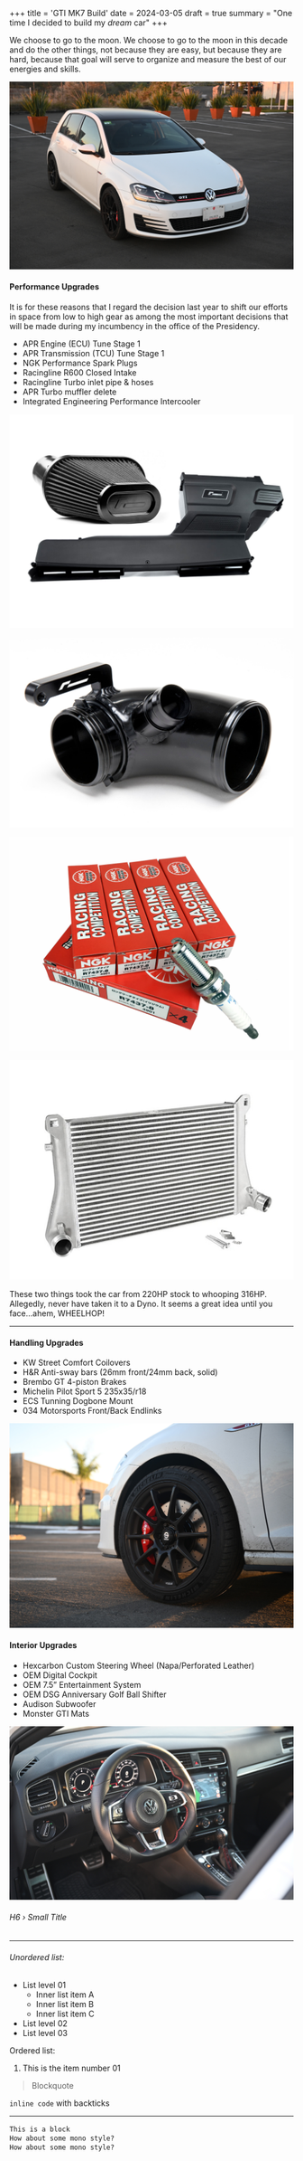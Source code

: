 +++
title = 'GTI MK7 Build'
date = 2024-03-05
draft = true
summary = "One time I decided to build my _dream_ car"
+++

<p class="large">We choose to go to the moon. We choose to go to the moon in this decade and do the other things, not because they are easy, but because they are hard, because that goal will serve to organize and measure the best of our energies and skills.</p>

![image alt test](images/gti.jpg)

#### Performance Upgrades

It is for these reasons that I regard the decision last year to shift our efforts in space from low to high gear as among the most important decisions that will be made during my incumbency in the office of the Presidency.

- APR Engine (ECU) Tune Stage 1
- APR Transmission (TCU) Tune Stage 1
- NGK Performance Spark Plugs
- Racingline R600 Closed Intake
- Racingline Turbo inlet pipe & hoses
- APR Turbo muffler delete
- Integrated Engineering Performance Intercooler

<div class="flex">
<div class="col-left">

![image alt test](images/r600-intake.jpg)

</div>  
<div class="col-right">

![image alt test](images/racingline-inlet.jpg)

</div>
</div>
<div class="flex">
<div class="col-left">

![image alt test](images/ngk.png)

</div>  
<div class="col-right">

![image alt test](images/ie-intercooler.jpg)

</div>
</div>

These two things took the car from 220HP stock to whooping 316HP. Allegedly, never have taken it to a Dyno. It seems a great idea until you face...ahem, WHEELHOP!

---

#### Handling Upgrades

- KW Street Comfort Coilovers
- H&R Anti-sway bars (26mm front/24mm back, solid)
- Brembo GT 4-piston Brakes
- Michelin Pilot Sport 5 235x35/r18
- ECS Tunning Dogbone Mount
- 034 Motorsports Front/Back Endlinks

![image alt test](images/wheels.jpg)

#### Interior Upgrades

- Hexcarbon Custom Steering Wheel (Napa/Perforated Leather)
- OEM Digital Cockpit
- OEM 7.5” Entertainment System
- OEM DSG Anniversary Golf Ball Shifter
- Audison Subwoofer
- Monster GTI Mats

![image alt test](images/interior.jpg)

###### H6 › Small Title

---

###### Unordered list:

- List level 01
  - Inner list item A
  - Inner list item B
  - Inner list item C
- List level 02
- List level 03

Ordered list:

1. This is the item number 01

> Blockquote

`inline code` with backticks

---

```
This is a block
How about some mono style?
How about some mono style?
```
